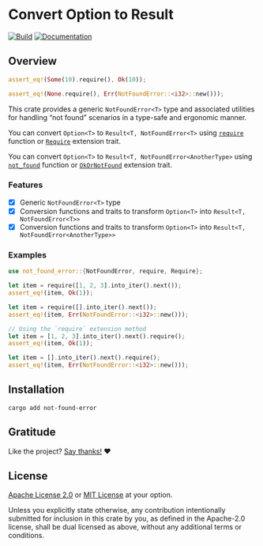 <!-- DO NOT EDIT -->
<!-- This file is automatically generated by README.ts. -->
<!-- Edit README.ts if you want to make changes. -->

# Convert Option to Result

[![Build](https://github.com/DenisGorbachev/not-found-error/actions/workflows/ci.yml/badge.svg)](https://github.com/DenisGorbachev/not-found-error)
[![Documentation](https://docs.rs/not-found-error/badge.svg)](https://docs.rs/not-found-error)

## Overview

```rust
assert_eq!(Some(10).require(), Ok(10));

assert_eq!(None.require(), Err(NotFoundError::<i32>::new()));
```

This crate provides a generic `NotFoundError<T>` type and associated
utilities for handling “not found” scenarios in a type-safe and ergonomic manner.

You can convert `Option<T>` to `Result<T, NotFoundError<T>` using [`require`][__link0] function or [`Require`][__link1] extension trait.

You can convert `Option<T>` to `Result<T, NotFoundError<AnotherType>` using [`not_found`][__link2] function or [`OkOrNotFound`][__link3] extension trait.

### Features

* [x] Generic `NotFoundError<T>` type
* [x] Conversion functions and traits to transform `Option<T>` into `Result<T, NotFoundError<T>>`
* [x] Conversion functions and traits to transform `Option<T>` into `Result<T, NotFoundError<AnotherType>>`

### Examples

```rust
use not_found_error::{NotFoundError, require, Require};

let item = require([1, 2, 3].into_iter().next());
assert_eq!(item, Ok(1));

let item = require([].into_iter().next());
assert_eq!(item, Err(NotFoundError::<i32>::new()));

// Using the `require` extension method
let item = [1, 2, 3].into_iter().next().require();
assert_eq!(item, Ok(1));

let item = [].into_iter().next().require();
assert_eq!(item, Err(NotFoundError::<i32>::new()));
```

   [__cargo_doc2readme_dependencies_info]: ggGkYW0BYXSEGyMws-dKI-LpG9swkVXG-rikGwSuJGhB0NVbG974QPrPJF6XYXKEG8PcbfiR6F5OG44vaPIUTCalG860Z8XQpFFxG9DnXii0XjCRYWSBg29ub3QtZm91bmQtZXJyb3JlMC4xLjFvbm90X2ZvdW5kX2Vycm9y
 [__link0]: https://docs.rs/not-found-error/latest/not_found_error/?search=require
 [__link1]: https://docs.rs/not-found-error/latest/not_found_error/trait.Require.html
 [__link2]: https://docs.rs/not-found-error/latest/not_found_error/?search=not_found
 [__link3]: https://docs.rs/not-found-error/latest/not_found_error/trait.OkOrNotFound.html


## Installation

```shell
cargo add not-found-error
```

## Gratitude

Like the project? [Say thanks!](https://github.com/DenisGorbachev/not-found-error/discussions/new) ❤️

## License

[Apache License 2.0](LICENSE-APACHE) or [MIT License](LICENSE-MIT) at your option.

Unless you explicitly state otherwise, any contribution intentionally submitted for inclusion in this crate by you, as defined in the Apache-2.0 license, shall be dual licensed as above, without any additional terms or conditions.
